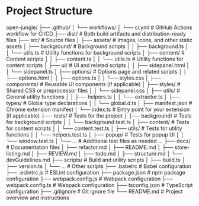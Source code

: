 # Project Structure

open-jungle/
├── .github/
│ └── workflows/
│ └── ci.yml # GitHub Actions workflow for CI/CD
├── dist/ # Both build artifacts and distribution-ready files
├── src/ # Source files
│ ├── assets/ # Images, icons, and other static assets
│ ├── background/ # Background scripts
│ │ ├── background.ts
│ │ └── utils.ts # Utility functions for background scripts
│ ├── content/ # Content scripts
│ │ ├── content.ts
│ │ └── utils.ts # Utility functions for content scripts
│ ├── ui/ # UI and related scripts
│ │ ├── sidepanel.html
│ │ └── sidepanel.ts
│ ├── options/ # Options page and related scripts
│ │ ├── options.html
│ │ ├── options.ts
│ │ └── styles.css
│ ├── components/ # Reusable UI components (if applicable)
│ ├── styles/ # Shared CSS or preprocessor files
│ │ └── sidepanel.css
│ ├── utils/ # General utility functions
│ │ ├── helpers.ts
│ │ └── extractor.ts
│ ├── types/ # Global type declarations
│ │ └── global.d.ts
│ ├── manifest.json # Chrome extension manifest
│ └── index.ts # Entry point for your extension (if applicable)
├── tests/ # Tests for the project
│ ├── background/ # Tests for background scripts
│ │ └── background.test.ts
│ ├── content/ # Tests for content scripts
│ │ └── content.test.ts
│ ├── utils/ # Tests for utility functions
│ │ └── helpers.test.ts
│ ├── popup/ # Tests for popup UI
│ │ └── window.test.ts
│ └── ... # Additional test files as needed ...
├── docs/ # Documentation files
│ ├── refactor.md
│ ├── README.md
│ ├── store-listing.md
│ ├── REVIEW.md
│ ├── todo.md
│ ├── structure.md
│ └── devGuidelines.md
├── scripts/ # Build and utility scripts
│ ├── build.ts
│ ├── version.ts
│ └── ... # Other scripts
├── .babelrc # Babel configuration
├── .eslintrc.js # ESLint configuration
├── package.json # npm package configuration
├── webpack.config.js # Webpack configuration
├── webpack.config.ts # Webpack configuration
├── tsconfig.json # TypeScript configuration
├── .gitignore # Git ignore file
└── README.md # Project overview and instructions
